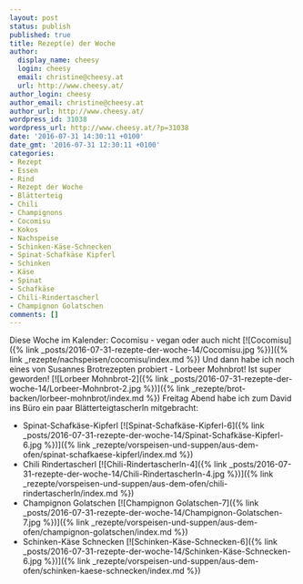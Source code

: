 ```yaml
---
layout: post
status: publish
published: true
title: Rezept(e) der Woche
author:
  display_name: cheesy
  login: cheesy
  email: christine@cheesy.at
  url: http://www.cheesy.at/
author_login: cheesy
author_email: christine@cheesy.at
author_url: http://www.cheesy.at/
wordpress_id: 31038
wordpress_url: http://www.cheesy.at/?p=31038
date: '2016-07-31 14:30:11 +0100'
date_gmt: '2016-07-31 12:30:11 +0100'
categories:
- Rezept
- Essen
- Rind
- Rezept der Woche
- Blätterteig
- Chili
- Champignons
- Cocomisu
- Kokos
- Nachspeise
- Schinken-Käse-Schnecken
- Spinat-Schafkäse Kipferl
- Schinken
- Käse
- Spinat
- Schafkäse
- Chili-Rindertascherl
- Champignon Golatschen
comments: []
---
```

Diese Woche im Kalender: Cocomisu - vegan oder auch nicht
[![Cocomisu]({% link _posts/2016-07-31-rezepte-der-woche-14/Cocomisu.jpg %})]({% link _rezepte/nachspeisen/cocomisu/index.md %})
Und dann habe ich noch eines von Susannes Brotrezepten probiert - Lorbeer Mohnbrot! Ist super geworden!
[![Lorbeer Mohnbrot-2]({% link _posts/2016-07-31-rezepte-der-woche-14/Lorbeer-Mohnbrot-2.jpg %})]({% link _rezepte/brot-backen/lorbeer-mohnbrot/index.md %})
Freitag Abend habe ich zum David ins Büro ein paar Blätterteigtascherln mitgebracht:
- Spinat-Schafkäse-Kipferl
[![Spinat-Schafkäse-Kipferl-6]({% link _posts/2016-07-31-rezepte-der-woche-14/Spinat-Schafkäse-Kipferl-6.jpg %})]({% link _rezepte/vorspeisen-und-suppen/aus-dem-ofen/spinat-schafkaese-kipferl/index.md %})
- Chili Rindertascherl
[![Chili-Rindertascherln-4]({% link _posts/2016-07-31-rezepte-der-woche-14/Chili-Rindertascherln-4.jpg %})]({% link _rezepte/vorspeisen-und-suppen/aus-dem-ofen/chili-rindertascherln/index.md %})
- Champignon Golatschen
[![Champignon Golatschen-7]({% link _posts/2016-07-31-rezepte-der-woche-14/Champignon-Golatschen-7.jpg %})]({% link _rezepte/vorspeisen-und-suppen/aus-dem-ofen/champignon-golatschen/index.md %})
- Schinken-Käse Schnecken
[![Schinken-Käse-Schnecken-6]({% link _posts/2016-07-31-rezepte-der-woche-14/Schinken-Käse-Schnecken-6.jpg %})]({% link _rezepte/vorspeisen-und-suppen/aus-dem-ofen/schinken-kaese-schnecken/index.md %})
